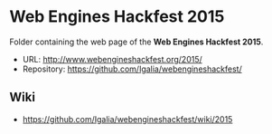 # Web Engines Hackfest 2015

Folder containing the web page of the **Web Engines Hackfest 2015**.

* URL: http://www.webengineshackfest.org/2015/
* Repository: https://github.com/Igalia/webengineshackfest/

## Wiki

* https://github.com/Igalia/webengineshackfest/wiki/2015
